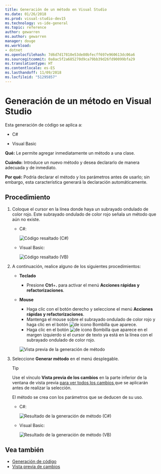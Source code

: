 ```yaml
---
title: Generación de un método en Visual Studio
ms.date: 01/26/2018
ms.prod: visual-studio-dev15
ms.technology: vs-ide-general
ms.topic: reference
author: gewarren
ms.author: gewarren
manager: douge
ms.workload:
- dotnet
ms.openlocfilehash: 7d6d7d17810e53de80bfecff697e960613dc06a6
ms.sourcegitcommit: 0a8ac5f2a685270d9ca79bb39d26fd90099bfa29
ms.translationtype: HT
ms.contentlocale: es-ES
ms.lasthandoff: 11/09/2018
ms.locfileid: "51295857"
---
```

# <a name="generate-a-method-in-visual-studio"></a>Generación de un método en Visual Studio

Esta generación de código se aplica a:

- C#

- Visual Basic

**Qué:** Le permite agregar inmediatamente un método a una clase.

**Cuándo:** Introduce un nuevo método y desea declararlo de manera adecuada y de inmediato.

**Por qué:** Podría declarar el método y los parámetros antes de usarlo; sin embargo, esta característica generará la declaración automáticamente.

## <a name="how-to"></a>Procedimiento

1. Coloque el cursor en la línea donde haya un subrayado ondulado de color rojo. Este subrayado ondulado de color rojo señala un método que aún no existe.

   - C#:

       ![Código resaltado (C#)](media/method-highlight-cs.png)

   - Visual Basic:

       ![Código resaltado (VB)](media/method-highlight-vb.png)

2. A continuación, realice alguno de los siguientes procedimientos:

   - **Teclado**
      - Presione **Ctrl**+**.** para activar el menú **Acciones rápidas y refactorizaciones**.
   - **Mouse**
      - Haga clic con el botón derecho y seleccione el menú **Acciones rápidas y refactorizaciones**.
      - Mantenga el mouse sobre el subrayado ondulado de color rojo y haga clic en el botón ![de icono Bombilla](media/bulb-cs.png) que aparece.
      - Haga clic en el botón ![de icono Bombilla](media/bulb-cs.png) que aparece en el margen izquierdo si el cursor de texto ya está en la línea con el subrayado ondulado de color rojo.

      ![Vista previa de la generación de método](media/method-preview-cs.png)

3. Seleccione **Generar método** en el menú desplegable.

   > [!TIP]
   > Use el vínculo **Vista previa de los cambios** en la parte inferior de la ventana de vista previa [para ver todos los cambios ](../../ide/preview-changes.md) que se aplicarán antes de realizar la selección.

   El método se crea con los parámetros que se deducen de su uso.

   - C#:

       ![Resultado de la generación de método (C#)](media/method-result-cs.png)

   - Visual Basic:

       ![Resultado de la generación de método (VB)](media/method-result-vb.png)

## <a name="see-also"></a>Vea también

- [Generación de código](../code-generation-in-visual-studio.md)
- [Vista previa de cambios](../../ide/preview-changes.md)